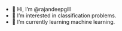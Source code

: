 - 👋 Hi, I’m @rajandeepgill
- 👀 I’m interested in classification problems.
- 🌱 I’m currently learning machine learning.


<!---
rajandeepgill/rajandeepgill is a ✨ special ✨ repository because its `README.md` (this file) appears on your GitHub profile.
You can click the Preview link to take a look at your changes.
--->
